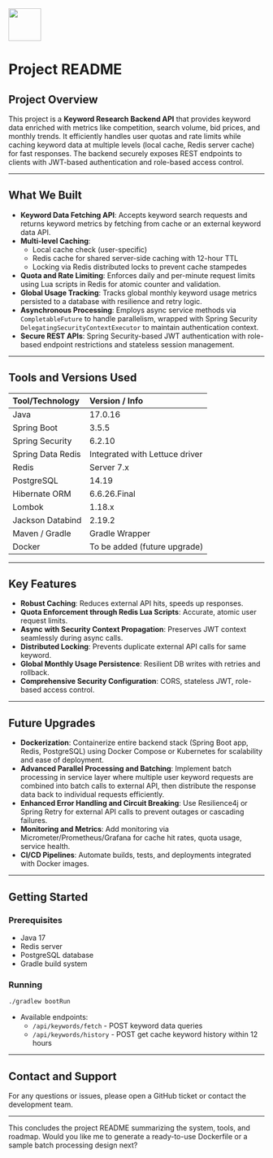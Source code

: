 <img src="https://r2cdn.perplexity.ai/pplx-full-logo-primary-dark%402x.png" style="height:64px;margin-right:32px"/>

# Project README

## Project Overview

This project is a **Keyword Research Backend API** that provides keyword data enriched with metrics like competition, search volume, bid prices, and monthly trends. It efficiently handles user quotas and rate limits while caching keyword data at multiple levels (local cache, Redis server cache) for fast responses. The backend securely exposes REST endpoints to clients with JWT-based authentication and role-based access control.

***

## What We Built

- **Keyword Data Fetching API**:
Accepts keyword search requests and returns keyword metrics by fetching from cache or an external keyword data API.
- **Multi-level Caching**:
    - Local cache check (user-specific)
    - Redis cache for shared server-side caching with 12-hour TTL
    - Locking via Redis distributed locks to prevent cache stampedes
- **Quota and Rate Limiting**:
Enforces daily and per-minute request limits using Lua scripts in Redis for atomic counter and validation.
- **Global Usage Tracking**:
Tracks global monthly keyword usage metrics persisted to a database with resilience and retry logic.
- **Asynchronous Processing**:
Employs async service methods via `CompletableFuture` to handle parallelism, wrapped with Spring Security `DelegatingSecurityContextExecutor` to maintain authentication context.
- **Secure REST APIs**:
Spring Security-based JWT authentication with role-based endpoint restrictions and stateless session management.

***

## Tools and Versions Used

| Tool/Technology | Version / Info |
| :-- | :-- |
| Java | 17.0.16 |
| Spring Boot | 3.5.5 |
| Spring Security | 6.2.10 |
| Spring Data Redis | Integrated with Lettuce driver |
| Redis | Server 7.x |
| PostgreSQL | 14.19 |
| Hibernate ORM | 6.6.26.Final |
| Lombok | 1.18.x |
| Jackson Databind | 2.19.2 |
| Maven / Gradle | Gradle Wrapper |
| Docker | To be added (future upgrade) |


***

## Key Features

- **Robust Caching**: Reduces external API hits, speeds up responses.
- **Quota Enforcement through Redis Lua Scripts**: Accurate, atomic user request limits.
- **Async with Security Context Propagation**: Preserves JWT context seamlessly during async calls.
- **Distributed Locking**: Prevents duplicate external API calls for same keyword.
- **Global Monthly Usage Persistence**: Resilient DB writes with retries and rollback.
- **Comprehensive Security Configuration**: CORS, stateless JWT, role-based access control.

***

## Future Upgrades

- **Dockerization**:
Containerize entire backend stack (Spring Boot app, Redis, PostgreSQL) using Docker Compose or Kubernetes for scalability and ease of deployment.
- **Advanced Parallel Processing and Batching**:
Implement batch processing in service layer where multiple user keyword requests are combined into batch calls to external API, then distribute the response data back to individual requests efficiently.
- **Enhanced Error Handling and Circuit Breaking**:
Use Resilience4j or Spring Retry for external API calls to prevent outages or cascading failures.
- **Monitoring and Metrics**:
Add monitoring via Micrometer/Prometheus/Grafana for cache hit rates, quota usage, service health.
- **CI/CD Pipelines**:
Automate builds, tests, and deployments integrated with Docker images.

***

## Getting Started

### Prerequisites

- Java 17
- Redis server
- PostgreSQL database
- Gradle build system


### Running

```bash
./gradlew bootRun
```

- Available endpoints:
    - `/api/keywords/fetch` - POST keyword data queries
    - `/api/keywords/history` - POST get cache keyword history within 12 hours

***

## Contact and Support

For any questions or issues, please open a GitHub ticket or contact the development team.

***

This concludes the project README summarizing the system, tools, and roadmap.
Would you like me to generate a ready-to-use Dockerfile or a sample batch processing design next?

